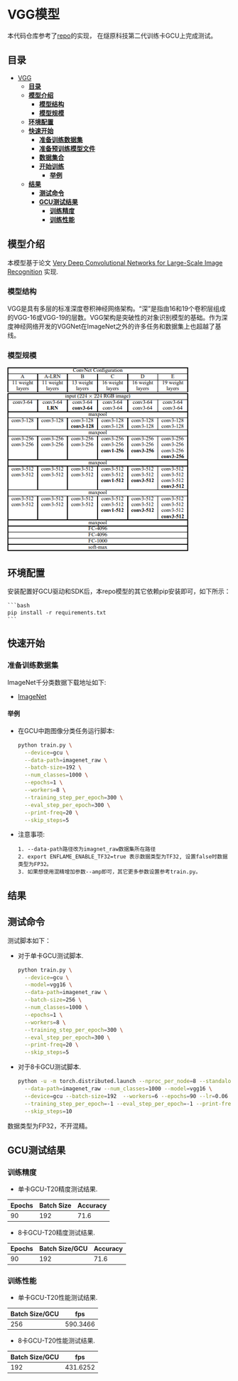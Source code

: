 # <span id="vgg-for-pytorch">**VGG模型**</span>

本代码仓库参考了[repo](https://github.com/pytorch/vision/tree/main/references/classification)的实现， 在燧原科技第二代训练卡GCU上完成测试。


## <span id="table-of-contents">**目录**</span>
- [VGG](#vgg-for-pytorch)
  - [**目录**](#table-of-contents)
  - [**模型介绍**](#model-introduction)
    - [**模型结构**](#model-architecture)
    - [**模型规模**](#default-configuration)
  - [**环境配置**](#environment-setup)
  - [**快速开始**](#start-guide)
    - [**准备训练数据集**](#prepare-dataset)
    - [**准备预训练模型文件**](#prepare-init-checkpoint)
    - [**数据集合**](#collect-all-data)
    - [**开始训练**](#start-pretraining-with-the-imagnet-dataset)
      - [**举例**](#run-bash-examlple)
  - [**结果**](#performance)
    - [**测试命令**](#training-performance-benchmark)
    - [**GCU测试结果**](#gcu-results)
      - [**训练精度**](#training-accuracy-results)
      - [**训练性能**](#training-performance-results)

## <span id="model-introduction">**模型介绍**</span>

本模型基于论文 [Very Deep Convolutional Networks for Large-Scale Image Recognition](https://arxiv.org/pdf/1409.1556.pdf) 实现.

### <span id="model-architecture">**模型结构**</span>

VGG是具有多层的标准深度卷积神经网络架构。“深”是指由16和19个卷积层组成的VGG-16或VGG-19的层数。VGG架构是突破性的对象识别模型的基础。作为深度神经网络开发的VGGNet在ImageNet之外的许多任务和数据集上也超越了基线。

### <span id="default-configuration">**模型规模**</span>
![VGG architecture](./vgg_architecture.png)

## <span id="environment-setup">**环境配置**</span>

安装配置好GCU驱动和SDK后，本repo模型的其它依赖pip安装即可，如下所示：

    ```bash
    pip install -r requirements.txt
    ```
## <span id="start-guide">**快速开始**</span>



### <span id="prepare-dataset">**准备训练数据集**</span>

ImageNet千分类数据下载地址如下:

-   [ImageNet](<http://www.image-net.org/download>)




#### <span id="run-bash-examlple">**举例**</span>
- 在GCU中跑图像分类任务运行脚本:

  ```bash
  python train.py \
    --device=gcu \
    --data-path=imagenet_raw \
    --batch-size=192 \
    --num_classes=1000 \
    --epochs=1 \
    --workers=8 \
    --training_step_per_epoch=300 \
    --eval_step_per_epoch=300 \
    --print-freq=20 \
    --skip_steps=5
  ```
- 注意事项:
  ```note
  1. --data-path路径改为imagnet_raw数据集所在路径
  2. export ENFLAME_ENABLE_TF32=true 表示数据类型为TF32, 设置false时数据类型为FP32。
  3. 如果想使用混精增加参数--amp即可，其它更多参数设置参考train.py。
  ```

## <span id="performance">**结果**</span>


## <span id="training-performance-benchmark">**测试命令**</span>

测试脚本如下：

- 对于单卡GCU测试脚本.

  ```bash
  python train.py \
    --device=gcu \
    --model=vgg16 \
    --data-path=imagenet_raw \
    --batch-size=256 \
    --num_classes=1000 \
    --epochs=1 \
    --workers=8 \
    --training_step_per_epoch=300 \
    --eval_step_per_epoch=300 \
    --print-freq=20 \
    --skip_steps=5
  ```

- 对于8卡GCU测试脚本.

  ```bash
  python -u -m torch.distributed.launch --nproc_per_node=8 --standalone --use_env train.py \
    --data-path=imagenet_raw --num_classes=1000 --model=vgg16 \
    --device=gcu --batch-size=192  --workers=6 --epochs=90 --lr=0.06 \
    --training_step_per_epoch=-1 --eval_step_per_epoch=-1 --print-freq=20 \
    --skip_steps=10
  ```
数据类型为FP32，不开混精。
## <span id="GCU-results">**GCU测试结果**</span>

### <span id="training-accuracy-results">**训练精度**</span>

- 单卡GCU-T20精度测试结果.

| **Epochs** | **Batch Size** | **Accuracy** |
| ---------- | -------------- | ------------------- |
| 90          | 192             | 71.6                |

- 8卡GCU-T20精度测试结果.

| **Epochs** | **Batch Size/GCU** | **Accuracy** |
| ---------- | ------------------ | ------------------- |
| 90          | 192                  | 71.6             |


### <span id="training-performance-results">**训练性能**</span>

- 单卡GCU-T20性能测试结果.

| **Batch Size/GCU** |**fps** |
| -------------- | --------------------- |
| 256             |590.3466                    |


- 8卡GCU-T20性能测试结果.

| **Batch Size/GCU** |  **fps** |
| ------------------ |  --------------------- |
| 192                 |  431.6252             |

